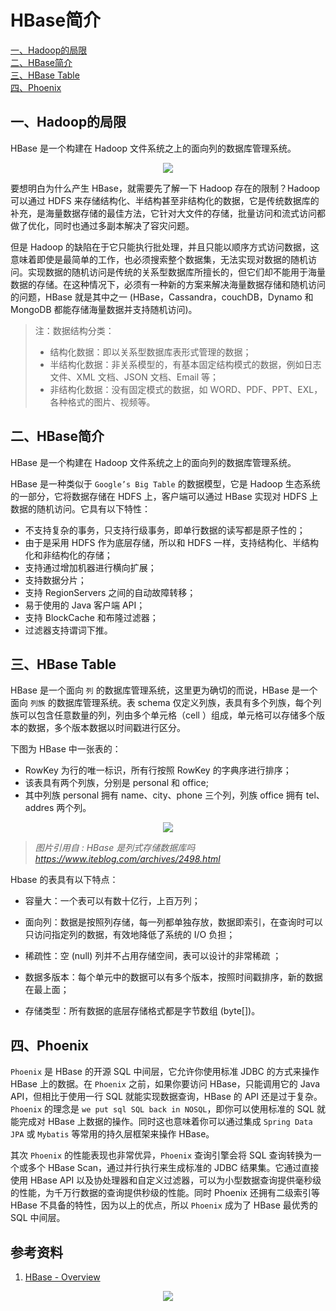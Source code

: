 # HBase简介

<nav>
<a href="#一Hadoop的局限">一、Hadoop的局限</a><br/>
<a href="#二HBase简介">二、HBase简介</a><br/>
<a href="#三HBase-Table">三、HBase Table</a><br/>
<a href="#四Phoenix">四、Phoenix</a><br/>
</nav>

## 一、Hadoop的局限

HBase 是一个构建在 Hadoop 文件系统之上的面向列的数据库管理系统。

<div align="center"> <img  src="https://gitee.com/heibaiying/BigData-Notes/raw/master/pictures/hbase.jpg"/> </div>

要想明白为什么产生 HBase，就需要先了解一下 Hadoop 存在的限制？Hadoop 可以通过 HDFS 来存储结构化、半结构甚至非结构化的数据，它是传统数据库的补充，是海量数据存储的最佳方法，它针对大文件的存储，批量访问和流式访问都做了优化，同时也通过多副本解决了容灾问题。

但是 Hadoop 的缺陷在于它只能执行批处理，并且只能以顺序方式访问数据，这意味着即使是最简单的工作，也必须搜索整个数据集，无法实现对数据的随机访问。实现数据的随机访问是传统的关系型数据库所擅长的，但它们却不能用于海量数据的存储。在这种情况下，必须有一种新的方案来解决海量数据存储和随机访问的问题，HBase 就是其中之一 (HBase，Cassandra，couchDB，Dynamo 和 MongoDB 都能存储海量数据并支持随机访问)。

> 注：数据结构分类：
>
> - 结构化数据：即以关系型数据库表形式管理的数据；
> - 半结构化数据：非关系模型的，有基本固定结构模式的数据，例如日志文件、XML 文档、JSON 文档、Email 等；
> - 非结构化数据：没有固定模式的数据，如 WORD、PDF、PPT、EXL，各种格式的图片、视频等。



## 二、HBase简介

HBase 是一个构建在 Hadoop 文件系统之上的面向列的数据库管理系统。

HBase 是一种类似于 `Google’s Big Table` 的数据模型，它是 Hadoop 生态系统的一部分，它将数据存储在 HDFS 上，客户端可以通过 HBase 实现对 HDFS 上数据的随机访问。它具有以下特性：

+ 不支持复杂的事务，只支持行级事务，即单行数据的读写都是原子性的；
+ 由于是采用 HDFS 作为底层存储，所以和 HDFS 一样，支持结构化、半结构化和非结构化的存储；
+ 支持通过增加机器进行横向扩展；
+ 支持数据分片；
+ 支持 RegionServers 之间的自动故障转移；
+ 易于使用的 Java 客户端 API；
+ 支持 BlockCache 和布隆过滤器；
+ 过滤器支持谓词下推。



## 三、HBase Table

HBase 是一个面向 ` 列 ` 的数据库管理系统，这里更为确切的而说，HBase 是一个面向 ` 列族 ` 的数据库管理系统。表 schema 仅定义列族，表具有多个列族，每个列族可以包含任意数量的列，列由多个单元格（cell ）组成，单元格可以存储多个版本的数据，多个版本数据以时间戳进行区分。

下图为 HBase 中一张表的：

+ RowKey 为行的唯一标识，所有行按照 RowKey 的字典序进行排序；
+ 该表具有两个列族，分别是 personal 和 office;
+ 其中列族 personal 拥有 name、city、phone 三个列，列族 office 拥有 tel、addres 两个列。

<div align="center"> <img  src="https://gitee.com/heibaiying/BigData-Notes/raw/master/pictures/HBase_table-iteblog.png"/> </div>

> *图片引用自 : HBase 是列式存储数据库吗* *https://www.iteblog.com/archives/2498.html*

Hbase 的表具有以下特点：

- 容量大：一个表可以有数十亿行，上百万列；

- 面向列：数据是按照列存储，每一列都单独存放，数据即索引，在查询时可以只访问指定列的数据，有效地降低了系统的 I/O 负担；

- 稀疏性：空 (null) 列并不占用存储空间，表可以设计的非常稀疏  ；	

- 数据多版本：每个单元中的数据可以有多个版本，按照时间戳排序，新的数据在最上面； 	

- 存储类型：所有数据的底层存储格式都是字节数组 (byte[])。

  

## 四、Phoenix

`Phoenix` 是 HBase 的开源 SQL 中间层，它允许你使用标准 JDBC 的方式来操作 HBase 上的数据。在 `Phoenix` 之前，如果你要访问 HBase，只能调用它的 Java API，但相比于使用一行 SQL 就能实现数据查询，HBase 的 API 还是过于复杂。`Phoenix` 的理念是 `we put sql SQL back in NOSQL`，即你可以使用标准的 SQL 就能完成对 HBase 上数据的操作。同时这也意味着你可以通过集成 `Spring Data  JPA` 或 `Mybatis` 等常用的持久层框架来操作 HBase。

其次 `Phoenix` 的性能表现也非常优异，`Phoenix` 查询引擎会将 SQL 查询转换为一个或多个 HBase Scan，通过并行执行来生成标准的 JDBC 结果集。它通过直接使用 HBase API 以及协处理器和自定义过滤器，可以为小型数据查询提供毫秒级的性能，为千万行数据的查询提供秒级的性能。同时 Phoenix 还拥有二级索引等 HBase 不具备的特性，因为以上的优点，所以 `Phoenix` 成为了 HBase 最优秀的 SQL 中间层。





## 参考资料

1. [HBase - Overview](https://www.tutorialspoint.com/hbase/hbase_overview.htm)





<div align="center"> <img  src="https://gitee.com/heibaiying/BigData-Notes/raw/master/pictures/weixin-desc.png"/> </div>